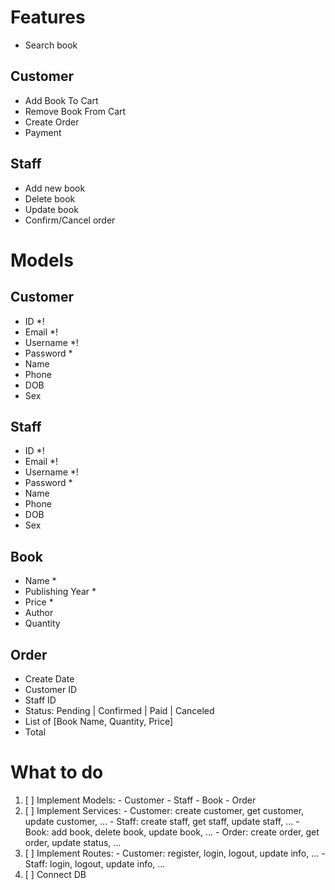 # Features

- Search book

## Customer

- Add Book To Cart
- Remove Book From Cart
- Create Order
- Payment

## Staff

- Add new book
- Delete book
- Update book
- Confirm/Cancel order

# Models

## Customer

- ID *!
- Email *!
- Username *!
- Password *
- Name
- Phone
- DOB
- Sex

## Staff

- ID *!
- Email *!
- Username *!
- Password *
- Name
- Phone
- DOB
- Sex

## Book

- Name *
- Publishing Year *
- Price *
- Author
- Quantity

## Order

- Create Date
- Customer ID
- Staff ID
- Status: Pending | Confirmed | Paid | Canceled
- List of [Book Name, Quantity, Price]
- Total

# What to do

1. [ ] Implement Models:
         - Customer
         - Staff
         - Book
         - Order
2. [ ] Implement Services:
         - Customer: create customer, get customer, update customer, ...
         - Staff:    create staff, get staff, update staff, ...
         - Book:     add book, delete book, update book, ...
         - Order:    create order, get order, update status, ...
3. [ ] Implement Routes:
         - Customer: register, login, logout, update info, ...
         - Staff: login, logout, update info, ...
4. [ ] Connect DB